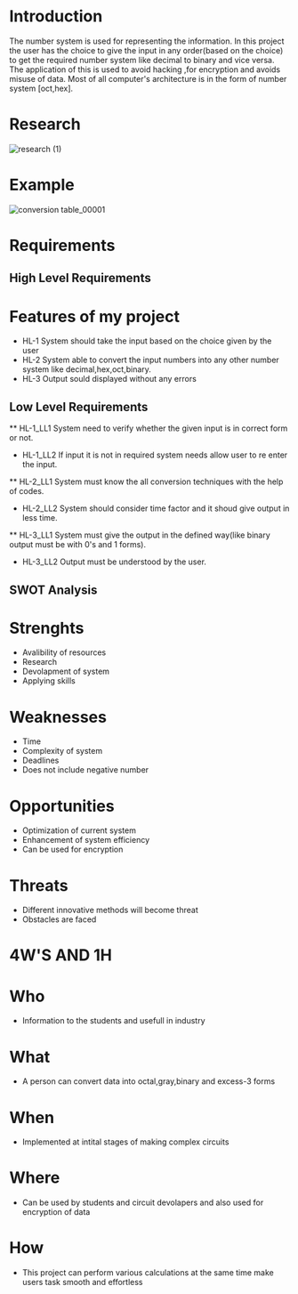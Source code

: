# Introduction 

The number system is used for representing the information. In this project the user has the choice to give the input in any order(based on the choice) to get the required number system like decimal to binary and vice versa. The application of this is used to avoid hacking ,for encryption and avoids misuse of data. Most of all computer's architecture is in the form of number system [oct,hex].


# Research
![research (1)](https://user-images.githubusercontent.com/46949062/153504691-6f083079-36b4-4457-a78a-6bf1a83335a8.jpg)

# Example
![conversion table_00001](https://user-images.githubusercontent.com/46949062/153506513-8e4db41f-3847-4111-828f-0716c508bf0c.jpg)


# Requirements

## High Level Requirements
  # Features of my project
  * HL-1 System should take the input based on the choice given by the user
  * HL-2 System able to convert the input numbers into any other number system like decimal,hex,oct,binary.
  * HL-3 Output sould displayed without any errors

## Low Level Requirements
** HL-1_LL1  System need to verify whether the given input is in correct form or not.
 * HL-1_LL2  If input it is not in required system needs allow user to re enter the input.
       
** HL-2_LL1 System must know the all conversion techniques with the help of codes.
 * HL-2_LL2 System should consider time factor and it shoud give output in less time.

** HL-3_LL1 System must give the output in the defined way(like binary output must be with 0's and 1 forms).
 * HL-3_LL2 Output must be understood by the user.

## SWOT Analysis
# Strenghts
* Avalibility of resources
* Research
* Devolapment of system
* Applying skills

# Weaknesses
* Time
* Complexity of system
* Deadlines
* Does not include negative number

# Opportunities
* Optimization of current system
* Enhancement of system efficiency
* Can be used for encryption 

# Threats
* Different innovative methods will become threat 
* Obstacles are faced


# 4W'S AND 1H
# Who
* Information to the students and usefull in industry 

# What
* A person can convert data into octal,gray,binary and excess-3 forms

# When
* Implemented at intital stages of making complex circuits 

# Where
* Can be used by students and circuit devolapers and also used for encryption of data

# How
* This project can perform various calculations at the same time make users task smooth and effortless
